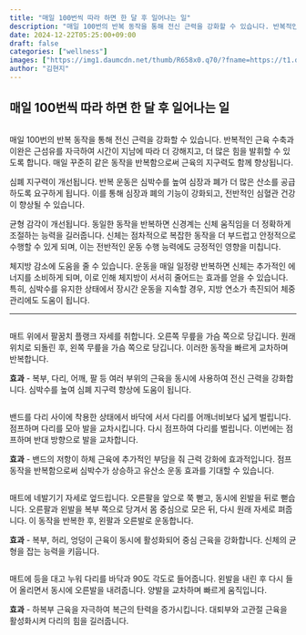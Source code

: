```yaml
---
title: "매일 100번씩 따라 하면 한 달 후 일어나는 일"
description: "매일 100번의 반복 동작을 통해 전신 근력을 강화할 수 있습니다. 반복적인 근육 수축과 이완은 근섬유를 자극하여 시간이 지남에 따라 더 강해지고, 더 많은 힘을 발휘할 수 있도록 합니다. 매일 꾸준히 같은 동작을 반복함으로써 근육의 지구력도 함께 향상됩니다."
date: 2024-12-22T05:25:00+09:00
draft: false
categories: ["wellness"]
images: ["https://img1.daumcdn.net/thumb/R658x0.q70/?fname=https://t1.daumcdn.net/news/202411/14/tenbody/20241114173002293vqub.jpg", "https://t1.daumcdn.net/news/202411/14/tenbody/20241114173002994qhxo.gif", "https://t1.daumcdn.net/news/202411/14/tenbody/20241114173003261dfnq.gif", "https://t1.daumcdn.net/news/202411/14/tenbody/20241114173003598afll.gif", "https://t1.daumcdn.net/news/202411/14/tenbody/20241114173003922nhir.gif"]
author: "김현지"
---
```


<h2 >매일 100번씩 따라 하면 한 달 후 일어나는 일</h2> <figure ><img src="https://img1.daumcdn.net/thumb/R658x0.q70/?fname=https://t1.daumcdn.net/news/202411/14/tenbody/20241114173002293vqub.jpg" alt=""/></figure> <p>매일 100번의 반복 동작을 통해 전신 근력을 강화할 수 있습니다. 반복적인 근육 수축과 이완은 근섬유를 자극하여 시간이 지남에 따라 더 강해지고, 더 많은 힘을 발휘할 수 있도록 합니다. 매일 꾸준히 같은 동작을 반복함으로써 근육의 지구력도 함께 향상됩니다.</p> <p>심폐 지구력이 개선됩니다. 반복 운동은 심박수를 높여 심장과 폐가 더 많은 산소를 공급하도록 요구하게 됩니다. 이를 통해 심장과 폐의 기능이 강화되고, 전반적인 심혈관 건강이 향상될 수 있습니다.</p> <p>균형 감각이 개선됩니다. 동일한 동작을 반복하면 신경계는 신체 움직임을 더 정확하게 조절하는 능력을 길러줍니다. 신체는 점차적으로 복잡한 동작을 더 부드럽고 안정적으로 수행할 수 있게 되며, 이는 전반적인 운동 수행 능력에도 긍정적인 영향을 미칩니다.</p> <p>체지방 감소에 도움을 줄 수 있습니다. 운동을 매일 일정량 반복하면 신체는 추가적인 에너지를 소비하게 되며, 이로 인해 체지방이 서서히 줄어드는 효과를 얻을 수 있습니다. 특히, 심박수를 유지한 상태에서 장시간 운동을 지속할 경우, 지방 연소가 촉진되어 체중 관리에도 도움이 됩니다.</p> <hr /> <figure ><img src="https://t1.daumcdn.net/news/202411/14/tenbody/20241114173002994qhxo.gif" alt=""/></figure> <p>매트 위에서 팔꿈치 플랭크 자세를 취합니다. 오른쪽 무릎을 가슴 쪽으로 당깁니다. 원래 위치로 되돌린 후, 왼쪽 무릎을 가슴 쪽으로 당깁니다. 이러한 동작을 빠르게 교차하며 반복합니다.</p> <p><strong>효과</strong> - 복부, 다리, 어깨, 팔 등 여러 부위의 근육을 동시에 사용하여 전신 근력을 강화합니다. 심박수를 높여 심폐 지구력 향상에 도움이 됩니다.</p> <figure ><img src="https://t1.daumcdn.net/news/202411/14/tenbody/20241114173003261dfnq.gif" alt=""/></figure> <p>밴드를 다리 사이에 착용한 상태에서 바닥에 서서 다리를 어깨너비보다 넓게 벌립니다. 점프하며 다리를 모아 발을 교차시킵니다. 다시 점프하여 다리를 벌립니다. 이번에는 점프하며 반대 방향으로 발을 교차합니다.</p> <p><strong>효과</strong> - 밴드의 저항이 하체 근육에 추가적인 부담을 줘 근력 강화에 효과적입니다. 점프 동작을 반복함으로써 심박수가 상승하고 유산소 운동 효과를 기대할 수 있습니다.</p> <figure ><img src="https://t1.daumcdn.net/news/202411/14/tenbody/20241114173003598afll.gif" alt=""/></figure> <p>매트에 네발기기 자세로 엎드립니다. 오른팔을 앞으로 쭉 뻗고, 동시에 왼발을 뒤로 뻗습니다. 오른팔과 왼발을 복부 쪽으로 당겨서 몸 중심으로 모은 뒤, 다시 원래 자세로 펴줍니다. 이 동작을 반복한 후, 왼팔과 오른발로 운동합니다.</p> <p><strong>효과</strong> - 복부, 허리, 엉덩이 근육이 동시에 활성화되어 중심 근육을 강화합니다. 신체의 균형을 잡는 능력을 키웁니다.</p> <figure ><img src="https://t1.daumcdn.net/news/202411/14/tenbody/20241114173003922nhir.gif" alt=""/></figure> <p>매트에 등을 대고 누워 다리를 바닥과 90도 각도로 들어줍니다. 왼발을 내린 후 다시 들어 올리면서 동시에 오른발을 내려줍니다. 양발을 교차하며 빠르게 움직입니다.</p> <p><strong>효과</strong> - 하복부 근육을 자극하여 복근의 탄력을 증가시킵니다. 대퇴부와 고관절 근육을 활성화시켜 다리의 힘을 길러줍니다.</p>